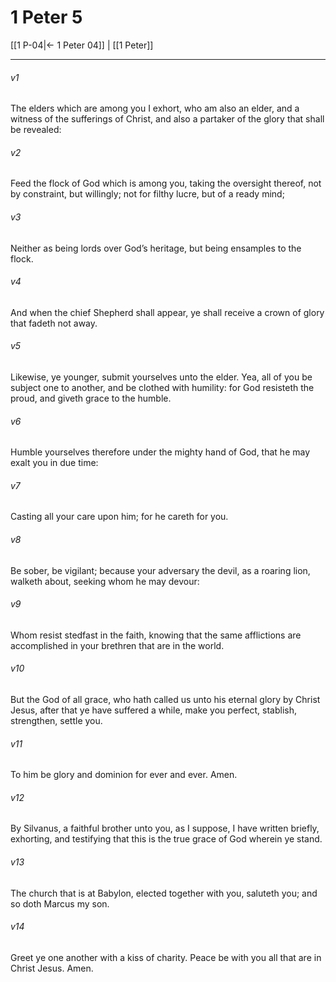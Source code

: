 # 1 Peter 5

[[1 P-04|← 1 Peter 04]] | [[1 Peter]]
***

###### v1
The elders which are among you I exhort, who am also an elder, and a witness of the sufferings of Christ, and also a partaker of the glory that shall be revealed:
###### v2
Feed the flock of God which is among you, taking the oversight thereof, not by constraint, but willingly; not for filthy lucre, but of a ready mind;
###### v3
Neither as being lords over God’s heritage, but being ensamples to the flock.
###### v4
And when the chief Shepherd shall appear, ye shall receive a crown of glory that fadeth not away.
###### v5
Likewise, ye younger, submit yourselves unto the elder. Yea, all of you be subject one to another, and be clothed with humility: for God resisteth the proud, and giveth grace to the humble.
###### v6
Humble yourselves therefore under the mighty hand of God, that he may exalt you in due time:
###### v7
Casting all your care upon him; for he careth for you.
###### v8
Be sober, be vigilant; because your adversary the devil, as a roaring lion, walketh about, seeking whom he may devour:
###### v9
Whom resist stedfast in the faith, knowing that the same afflictions are accomplished in your brethren that are in the world.
###### v10
But the God of all grace, who hath called us unto his eternal glory by Christ Jesus, after that ye have suffered a while, make you perfect, stablish, strengthen, settle you.
###### v11
To him be glory and dominion for ever and ever. Amen.
###### v12
By Silvanus, a faithful brother unto you, as I suppose, I have written briefly, exhorting, and testifying that this is the true grace of God wherein ye stand.
###### v13
The church that is at Babylon, elected together with you, saluteth you; and so doth Marcus my son.
###### v14
Greet ye one another with a kiss of charity. Peace be with you all that are in Christ Jesus. Amen.  
